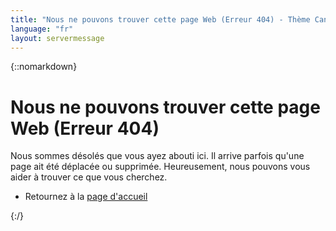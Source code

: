 ```yaml
---
title: "Nous ne pouvons trouver cette page Web (Erreur 404) - Thème Canada.ca"
language: "fr"
layout: servermessage
---
```

{::nomarkdown}
<div class="col-md-12">
	<h1><span class="glyphicon glyphicon-warning-sign mrgn-rght-md"></span> Nous ne pouvons trouver cette page Web (Erreur 404)</h1>
	<p>Nous sommes désolés que vous ayez abouti ici. Il arrive parfois qu'une page ait été déplacée ou supprimée. Heureusement, nous pouvons vous aider à trouver ce que vous cherchez.</p>
	<ul>
		<li>Retournez à la <a href="/v4.0-ci/index-fr.html">page d'accueil</a></li>
	</ul>
</div>
{:/}

